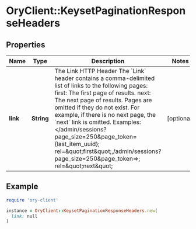 # OryClient::KeysetPaginationResponseHeaders

## Properties

| Name | Type | Description | Notes |
| ---- | ---- | ----------- | ----- |
| **link** | **String** | The Link HTTP Header  The &#x60;Link&#x60; header contains a comma-delimited list of links to the following pages:  first: The first page of results. next: The next page of results.  Pages are omitted if they do not exist. For example, if there is no next page, the &#x60;next&#x60; link is omitted. Examples:  &lt;/admin/sessions?page_size&#x3D;250&amp;page_token&#x3D;{last_item_uuid}; rel&#x3D;\&quot;first\&quot;,/admin/sessions?page_size&#x3D;250&amp;page_token&#x3D;&gt;; rel&#x3D;\&quot;next\&quot; | [optional] |

## Example

```ruby
require 'ory-client'

instance = OryClient::KeysetPaginationResponseHeaders.new(
  link: null
)
```

